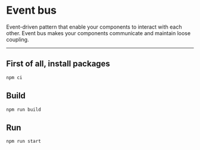 # Event bus

Event-driven pattern that enable your components to interact with each other. Event bus makes your components communicate and maintain loose coupling.

---

## First of all, install packages

`npm ci`

## Build

`npm run build`

## Run

`npm run start`
